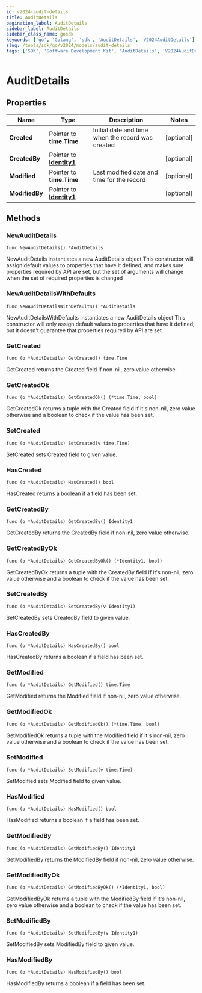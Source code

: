 ```yaml
---
id: v2024-audit-details
title: AuditDetails
pagination_label: AuditDetails
sidebar_label: AuditDetails
sidebar_class_name: gosdk
keywords: ['go', 'Golang', 'sdk', 'AuditDetails', 'V2024AuditDetails'] 
slug: /tools/sdk/go/v2024/models/audit-details
tags: ['SDK', 'Software Development Kit', 'AuditDetails', 'V2024AuditDetails']
---
```


# AuditDetails

## Properties

Name | Type | Description | Notes
------------ | ------------- | ------------- | -------------
**Created** | Pointer to **time.Time** | Initial date and time when the record was created | [optional] 
**CreatedBy** | Pointer to [**Identity1**](identity1) |  | [optional] 
**Modified** | Pointer to **time.Time** | Last modified date and time for the record | [optional] 
**ModifiedBy** | Pointer to [**Identity1**](identity1) |  | [optional] 

## Methods

### NewAuditDetails

`func NewAuditDetails() *AuditDetails`

NewAuditDetails instantiates a new AuditDetails object
This constructor will assign default values to properties that have it defined,
and makes sure properties required by API are set, but the set of arguments
will change when the set of required properties is changed

### NewAuditDetailsWithDefaults

`func NewAuditDetailsWithDefaults() *AuditDetails`

NewAuditDetailsWithDefaults instantiates a new AuditDetails object
This constructor will only assign default values to properties that have it defined,
but it doesn't guarantee that properties required by API are set

### GetCreated

`func (o *AuditDetails) GetCreated() time.Time`

GetCreated returns the Created field if non-nil, zero value otherwise.

### GetCreatedOk

`func (o *AuditDetails) GetCreatedOk() (*time.Time, bool)`

GetCreatedOk returns a tuple with the Created field if it's non-nil, zero value otherwise
and a boolean to check if the value has been set.

### SetCreated

`func (o *AuditDetails) SetCreated(v time.Time)`

SetCreated sets Created field to given value.

### HasCreated

`func (o *AuditDetails) HasCreated() bool`

HasCreated returns a boolean if a field has been set.

### GetCreatedBy

`func (o *AuditDetails) GetCreatedBy() Identity1`

GetCreatedBy returns the CreatedBy field if non-nil, zero value otherwise.

### GetCreatedByOk

`func (o *AuditDetails) GetCreatedByOk() (*Identity1, bool)`

GetCreatedByOk returns a tuple with the CreatedBy field if it's non-nil, zero value otherwise
and a boolean to check if the value has been set.

### SetCreatedBy

`func (o *AuditDetails) SetCreatedBy(v Identity1)`

SetCreatedBy sets CreatedBy field to given value.

### HasCreatedBy

`func (o *AuditDetails) HasCreatedBy() bool`

HasCreatedBy returns a boolean if a field has been set.

### GetModified

`func (o *AuditDetails) GetModified() time.Time`

GetModified returns the Modified field if non-nil, zero value otherwise.

### GetModifiedOk

`func (o *AuditDetails) GetModifiedOk() (*time.Time, bool)`

GetModifiedOk returns a tuple with the Modified field if it's non-nil, zero value otherwise
and a boolean to check if the value has been set.

### SetModified

`func (o *AuditDetails) SetModified(v time.Time)`

SetModified sets Modified field to given value.

### HasModified

`func (o *AuditDetails) HasModified() bool`

HasModified returns a boolean if a field has been set.

### GetModifiedBy

`func (o *AuditDetails) GetModifiedBy() Identity1`

GetModifiedBy returns the ModifiedBy field if non-nil, zero value otherwise.

### GetModifiedByOk

`func (o *AuditDetails) GetModifiedByOk() (*Identity1, bool)`

GetModifiedByOk returns a tuple with the ModifiedBy field if it's non-nil, zero value otherwise
and a boolean to check if the value has been set.

### SetModifiedBy

`func (o *AuditDetails) SetModifiedBy(v Identity1)`

SetModifiedBy sets ModifiedBy field to given value.

### HasModifiedBy

`func (o *AuditDetails) HasModifiedBy() bool`

HasModifiedBy returns a boolean if a field has been set.


